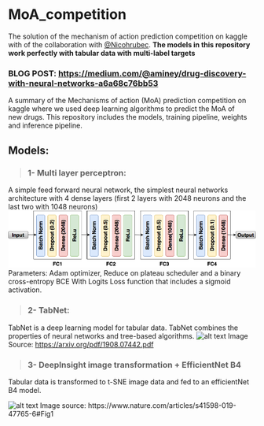 # MoA_competition
The solution of the mechanism of action prediction competition on kaggle with of the collaboration with [@Nicohrubec](https://github.com/nicohrubec). **The models in this repository work perfectly with tabular data with multi-label targets**

### BLOG POST: https://medium.com/@aminey/drug-discovery-with-neural-networks-a6a68c76bb53

A summary of the Mechanisms of action (MoA) prediction competition on kaggle where we used deep learning algorithms to predict the MoA of new drugs. This repository includes the models, training pipeline, weights and inference pipeline.

## Models:
> ### 1- Multi layer perceptron:
A simple feed forward neural network, the simplest neural networks architecture with 4 dense layers (first 2 layers with 2048 neurons and the last two with 1048 neurons)
![alt text](https://raw.githubusercontent.com/Amiiney/MoA_competition/main/moa_mlp-8.png)
Parameters: Adam optimizer, Reduce on plateau scheduler and a binary cross-entropy BCE With Logits Loss function that includes a sigmoid activation.

> ### 2- TabNet:
TabNet is a deep learning model for tabular data. TabNet combines the properties of neural networks and tree-based algorithms.
<img src="https://miro.medium.com/max/2400/1*twB1nZHPN5Cuxu2h_jpEPg.png" alt="alt text" width=700 height=450> 
Image Source: https://arxiv.org/pdf/1908.07442.pdf



> ### 3- DeepInsight image transformation + EfficientNet B4
Tabular data is transformed to t-SNE image data and fed to an efficientNet B4 model.

<img src="https://media.springernature.com/full/springer-static/image/art%3A10.1038%2Fs41598-019-47765-6/MediaObjects/41598_2019_47765_Fig1_HTML.png" alt="alt text" width=800 height=300> 
Image source: https://www.nature.com/articles/s41598-019-47765-6#Fig1
